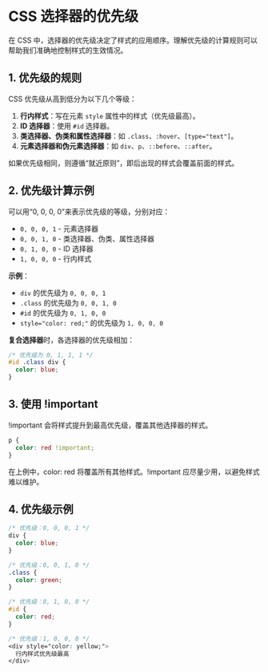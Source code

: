 # CSS 选择器的优先级

在 CSS 中，选择器的优先级决定了样式的应用顺序。理解优先级的计算规则可以帮助我们准确地控制样式的生效情况。

## 1. 优先级的规则
CSS 优先级从高到低分为以下几个等级：

1. **行内样式**：写在元素 `style` 属性中的样式（优先级最高）。
2. **ID 选择器**：使用 `#id` 选择器。
3. **类选择器、伪类和属性选择器**：如 `.class`、`:hover`、`[type="text"]`。
4. **元素选择器和伪元素选择器**：如 `div`、`p`、`::before`、`::after`。

如果优先级相同，则遵循“就近原则”，即后出现的样式会覆盖前面的样式。

## 2. 优先级计算示例
可以用“0, 0, 0, 0”来表示优先级的等级，分别对应：

- `0, 0, 0, 1` - 元素选择器
- `0, 0, 1, 0` - 类选择器、伪类、属性选择器
- `0, 1, 0, 0` - ID 选择器
- `1, 0, 0, 0` - 行内样式

**示例**：

- `div` 的优先级为 `0, 0, 0, 1`
- `.class` 的优先级为 `0, 0, 1, 0`
- `#id` 的优先级为 `0, 1, 0, 0`
- `style="color: red;"` 的优先级为 `1, 0, 0, 0`

**复合选择器**时，各选择器的优先级相加：

```css
/* 优先级为 0, 1, 1, 1 */
#id .class div {
  color: blue;
}
```
## 3. 使用 !important
!important 会将样式提升到最高优先级，覆盖其他选择器的样式。

```css
p {
  color: red !important;
}
```
在上例中，color: red 将覆盖所有其他样式。!important 应尽量少用，以避免样式难以维护。

## 4. 优先级示例
```css
/* 优先级：0, 0, 0, 1 */
div {
  color: blue;
}

/* 优先级：0, 0, 1, 0 */
.class {
  color: green;
}

/* 优先级：0, 1, 0, 0 */
#id {
  color: red;
}

/* 优先级：1, 0, 0, 0 */
<div style="color: yellow;">
  行内样式优先级最高
</div>
````